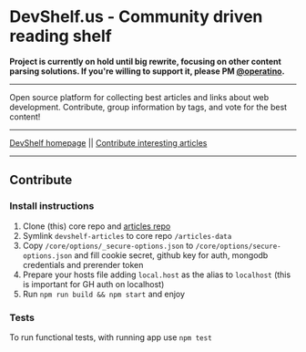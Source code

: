 # DevShelf.us - Community driven reading shelf

**Project is currently on hold until big rewrite, focusing on other content parsing solutions. If you're willing to support it, please PM [@operatino](https://twitter.com/operatino).**
___

Open source platform for collecting best articles and links about web development. Contribute, group information by tags, and vote for the best content!

___

[DevShelf homepage](https://devshelf.us) || [Contribute interesting articles](https://github.com/devshelf/devshelf-articles)
___

## Contribute

### Install instructions

1. Clone (this) core repo and [articles repo](https://github.com/devshelf/devshelf-articles)
2. Symlink `devshelf-articles` to core repo `/articles-data`
3. Copy `/core/options/_secure-options.json` to `/core/options/secure-options.json` and fill cookie secret, github key for auth, mongodb credentials and prerender token
4. Prepare your hosts file adding `local.host` as the alias to `localhost` (this is important for GH auth on localhost)
5. Run `npm run build && npm start` and enjoy

### Tests

To run functional tests, with running app use `npm test`

